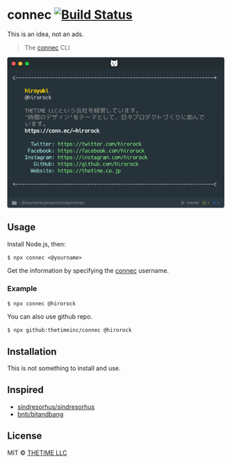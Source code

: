# connec  [![Build Status](https://travis-ci.org/THETIMEINC/connec.svg?branch=master)](https://travis-ci.org/THETIMEINC/connec)

This is an idea, not an ads.

> The [connec](https://conn.ec/) CLI

<img src="screenshot.png" width="500">

## Usage

Install Node.js, then:

```shell
$ npx connec <@yourname>
```

Get the information by specifying the [connec](https://conn.ec/?ref=github) username.

### Example

```shell
$ npx connec @hirorock
```

You can also use github repo.

```shell
$ npx github:thetimeinc/connec @hirorock
```

## Installation

This is not something to install and use.

## Inspired

- [sindresorhus/sindresorhus](https://github.com/sindresorhus/sindresorhus)
- [bnb/bitandbang](https://github.com/bnb/bitandbang)

## License

MIT © [THETIME LLC](https://thetime.com/?ref=thetimeinc/connec)
